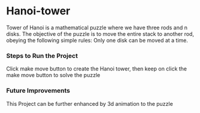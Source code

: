 # Hanoi-tower
Tower of Hanoi is a mathematical puzzle where we have three rods and n disks. The objective of the puzzle is to move the entire stack to another rod, obeying the following simple rules: Only one disk can be moved at a time.
### Steps to Run the Project
Click make move button to create the Hanoi tower, then keep on click the make move button to solve the puzzle 
### Future Improvements
This Project can be further enhanced by 3d animation to the puzzle
